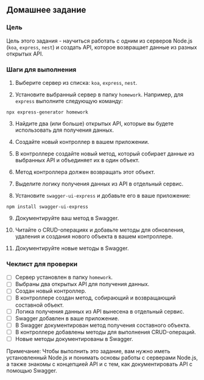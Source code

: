 ## Домашнее задание

### Цель

Цель этого задания - научиться работать с одним из серверов Node.js (`koa`, `express`, `nest`) и создать API, которое возвращает данные из разных открытых API.

### Шаги для выполнения

1. Выберите сервер из списка: `koa`, `express`, `nest`.

2. Установите выбранный сервер в папку `homework`. Например, для `express` выполните следующую команду:

```
npx express-generator homework
```

3. Найдите два (или больше) открытых API, которые вы будете использовать для получения данных.

4. Создайте новый контроллер в вашем приложении.

5. В контроллере создайте новый метод, который собирает данные из выбранных API и объединяет их в один объект.

6. Метод контроллера должен возвращать этот объект.

7. Выделите логику получения данных из API в отдельный сервис.

8. Установите `swagger-ui-express` и добавьте его в ваше приложение:

```
npm install swagger-ui-express
```

9. Документируйте ваш метод в Swagger.

10. Читайте о CRUD-операциях и добавьте методы для обновления, удаления и создания нового объекта в вашем контроллере.

11. Документируйте новые методы в Swagger.

### Чеклист для проверки

- [ ] Сервер установлен в папку `homework`.
- [ ] Выбраны два открытых API для получения данных.
- [ ] Создан новый контроллер.
- [ ] В контроллере создан метод, собирающий и возвращающий составной объект.
- [ ] Логика получения данных из API вынесена в отдельный сервис.
- [ ] Swagger добавлен в ваше приложение.
- [ ] В Swagger документирован метод получения составного объекта.
- [ ] В контроллере добавлены методы для выполнения CRUD-операций.
- [ ] Новые методы документированы в Swagger.

Примечание: Чтобы выполнить это задание, вам нужно иметь установленный Node.js и понимать основы работы с серверами Node.js, а также знакомы с концепцией API и с тем, как документировать API с помощью Swagger.